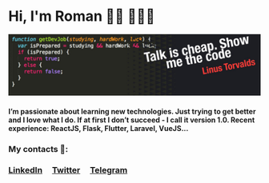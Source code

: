 # Hi, I'm Roman ✌🏾 🤦🏾‍♂️

![image](https://github.com/Yomudogly/Yomudogly/blob/master/hello.jpeg)

#### I’m passionate about learning new technologies. Just trying to get better and I love what I do. If at first I don’t succeed - I call it version 1.0. Recent experience: ReactJS, Flask, Flutter, Laravel, VueJS...

### My contacts 📌:

### [LinkedIn](https://www.linkedin.com/in/yomudogly/)&nbsp;&nbsp;&nbsp;&nbsp;&nbsp;[Twitter](https://twitter.com/Yomudogly)&nbsp;&nbsp;&nbsp;&nbsp;&nbsp;[Telegram](https://telegram.me/yomudogly)
